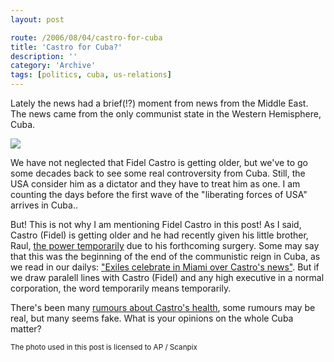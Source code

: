 ```yaml
---
layout: post

route: /2006/08/04/castro-for-cuba
title: 'Castro for Cuba?'
description: ''
category: 'Archive'
tags: [politics, cuba, us-relations]
---
```


Lately the news had a brief(!?) moment from news from the Middle East. The news
came from the only communist state in the Western Hemisphere, Cuba.

<img class="ph img-responsive img-thumbnail img-rounded" src="/img/blog/imge7dc9ba36a726bc1161d86692f6271f5.jpg"/>

We have not neglected that Fidel Castro is getting older, but we've to go some
decades back to see some real controversity from Cuba. Still, the USA consider
him as a dictator and they have to treat him as one. I am counting the days
before the first wave of the "liberating forces of USA" arrives in Cuba..

But! This is not why I am mentioning Fidel Castro in this post! As I said,
Castro (Fidel) is getting older and he had recently given his little brother,
Raul,
<a class="ph" target="_blank" rel="noopener noreferrer" href="http://today.reuters.com/news/articlenews.aspx?type=topNews&amp;storyID=2006-08-01T032602Z_01_N31365302_RTRUKOC_0_US-CUBA-CASTRO.xml">the
power temporarily</a> due to his forthcoming surgery. Some may say that this was
the beginning of the end of the communistic reign in Cuba, as we read in our
dailys:
<a class="ph" target="_blank" rel="noopener noreferrer" href="http://today.reuters.com/news/articlenews.aspx?type=domesticNews&amp;storyID=2006-08-01T051933Z_01_N31345162_RTRUKOC_0_US-CUBA-CASTRO-MIAMI.xml">"Exiles
celebrate in Miami over Castro's news"</a>. But if we draw paralell lines with
Castro (Fidel) and any high executive in a normal corporation, the word
temporarily means temporarily.

There's been many
<a class="ph" target="_blank" rel="noopener noreferrer" href="http://today.reuters.com/news/articlenews.aspx?type=topNews&amp;storyid=2006-08-01T024715Z_01_N31367531_RTRUKOT_0_TEXT0.xml">rumours
about Castro's health</a>, some rumours may be real, but many seems fake. What
is your opinions on the whole Cuba matter?

<small class="ph">The photo used in this post is licensed to AP /
Scanpix</small>
